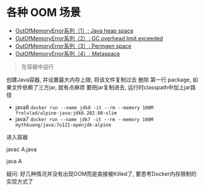 # 各种 OOM 场景
- [OutOfMemoryError系列（1）: Java heap space](https://blog.csdn.net/renfufei/article/details/76350794)
- [OutOfMemoryError系列（2）: GC overhead limit exceeded](https://blog.csdn.net/renfufei/article/details/77585294)
- [OutOfMemoryError系列（3）: Permgen space](https://blog.csdn.net/renfufei/article/details/77994177#commentBox)
- [OutOfMemoryError系列（4）: Metaspace](https://blog.csdn.net/renfufei/article/details/78061354)

> 在容器中运行

创建Java容器, 并设置最大内存上限, 将该文件复制过去
删除 第一行 package, 如果文件依赖了三方jar, 就有点麻烦 要把jar复制进去, 运行时classpath中加上jar路径

- java8 `docker run --name jdk8 -it --rm --memory 100M frolvlad/alpine-java:jdk8.202.08-slim`
- java7 `docker run --name jdk7 -it --rm --memory 100M  mythkuang/java:7u121-openjdk-alpine`

进入容器

javac A.java

java A

疑问: 好几种情况并没有出现OOM而是直接被Killed了, 要思考Docker内存限制的实现方式了
